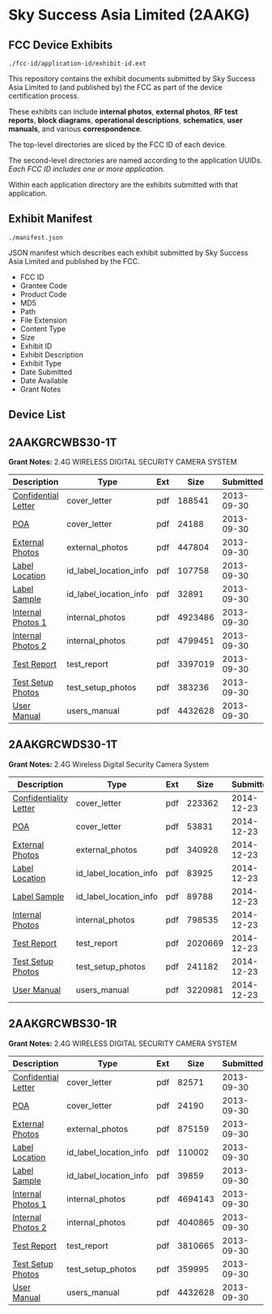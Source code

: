 # Sky Success Asia Limited (2AAKG)
## FCC Device Exhibits

```
./fcc-id/application-id/exhibit-id.ext
```

This repository contains the exhibit documents submitted by Sky Success Asia Limited to (and published by) the FCC as part of the device certification process.

These exhibits can include **internal photos**, **external photos**, **RF test reports**, **block diagrams**, **operational descriptions**, **schematics**, **user manuals**, and various **correspondence**.

The top-level directories are sliced by the FCC ID of each device.

The second-level directories are named according to the application UUIDs. *Each FCC ID includes one or more application.*

Within each application directory are the exhibits submitted with that application. 

## Exhibit Manifest

```
./manifest.json
```

JSON manifest which describes each exhibit submitted by Sky Success Asia Limited and published by the FCC.

- FCC ID
- Grantee Code
- Product Code
- MD5
- Path
- File Extension
- Content Type
- Size
- Exhibit ID
- Exhibit Description
- Exhibit Type
- Date Submitted
- Date Available
- Grant Notes

## Device List
## 2AAKGRCWBS30-1T
**Grant Notes:** 2.4G WIRELESS DIGITAL SECURITY CAMERA SYSTEM

| Description | Type | Ext | Size | Submitted | Available |
| ----------- | ---- | --- | ---- | --------- | --------- |
| [Confidential Letter](2AAKGRCWBS30-1T/e24a62cc8de43bccd3103445e19e4ab7/2087579.pdf) | cover_letter | pdf | 188541 | 2013-09-30 | 2013-09-30 |
| [POA](2AAKGRCWBS30-1T/e24a62cc8de43bccd3103445e19e4ab7/2087582.pdf) | cover_letter | pdf | 24188 | 2013-09-30 | 2013-09-30 |
| [External Photos](2AAKGRCWBS30-1T/e24a62cc8de43bccd3103445e19e4ab7/2087581.pdf) | external_photos | pdf | 447804 | 2013-09-30 | 2013-09-30 |
| [Label Location](2AAKGRCWBS30-1T/e24a62cc8de43bccd3103445e19e4ab7/2087585.pdf) | id_label_location_info | pdf | 107758 | 2013-09-30 | 2013-09-30 |
| [Label Sample](2AAKGRCWBS30-1T/e24a62cc8de43bccd3103445e19e4ab7/2087586.pdf) | id_label_location_info | pdf | 32891 | 2013-09-30 | 2013-09-30 |
| [Internal Photos 1](2AAKGRCWBS30-1T/e24a62cc8de43bccd3103445e19e4ab7/2087583.pdf) | internal_photos | pdf | 4923486 | 2013-09-30 | 2013-09-30 |
| [Internal Photos 2](2AAKGRCWBS30-1T/e24a62cc8de43bccd3103445e19e4ab7/2087584.pdf) | internal_photos | pdf | 4799451 | 2013-09-30 | 2013-09-30 |
| [Test Report](2AAKGRCWBS30-1T/e24a62cc8de43bccd3103445e19e4ab7/2087578.pdf) | test_report | pdf | 3397019 | 2013-09-30 | 2013-09-30 |
| [Test Setup Photos](2AAKGRCWBS30-1T/e24a62cc8de43bccd3103445e19e4ab7/2087580.pdf) | test_setup_photos | pdf | 383236 | 2013-09-30 | 2013-09-30 |
| [User Manual](2AAKGRCWBS30-1T/e24a62cc8de43bccd3103445e19e4ab7/2087491.pdf) | users_manual | pdf | 4432628 | 2013-09-30 | 2013-09-30 |
## 2AAKGRCWDS30-1T
**Grant Notes:** 2.4G Wireless Digital Security Camera System

| Description | Type | Ext | Size | Submitted | Available |
| ----------- | ---- | --- | ---- | --------- | --------- |
| [Confidentiality Letter](2AAKGRCWDS30-1T/4157b67d5652d278e49036410c8fb88a/2483186.pdf) | cover_letter | pdf | 223362 | 2014-12-23 | 2014-12-23 |
| [POA](2AAKGRCWDS30-1T/4157b67d5652d278e49036410c8fb88a/2483187.pdf) | cover_letter | pdf | 53831 | 2014-12-23 | 2014-12-23 |
| [External Photos](2AAKGRCWDS30-1T/4157b67d5652d278e49036410c8fb88a/2483185.pdf) | external_photos | pdf | 340928 | 2014-12-23 | 2014-12-23 |
| [Label Location](2AAKGRCWDS30-1T/4157b67d5652d278e49036410c8fb88a/2483189.pdf) | id_label_location_info | pdf | 83925 | 2014-12-23 | 2014-12-23 |
| [Label Sample](2AAKGRCWDS30-1T/4157b67d5652d278e49036410c8fb88a/2483190.pdf) | id_label_location_info | pdf | 89788 | 2014-12-23 | 2014-12-23 |
| [Internal Photos](2AAKGRCWDS30-1T/4157b67d5652d278e49036410c8fb88a/2483188.pdf) | internal_photos | pdf | 798535 | 2014-12-23 | 2014-12-23 |
| [Test Report](2AAKGRCWDS30-1T/4157b67d5652d278e49036410c8fb88a/2483193.pdf) | test_report | pdf | 2020669 | 2014-12-23 | 2014-12-23 |
| [Test Setup Photos](2AAKGRCWDS30-1T/4157b67d5652d278e49036410c8fb88a/2483191.pdf) | test_setup_photos | pdf | 241182 | 2014-12-23 | 2014-12-23 |
| [User Manual](2AAKGRCWDS30-1T/4157b67d5652d278e49036410c8fb88a/2483192.pdf) | users_manual | pdf | 3220981 | 2014-12-23 | 2014-12-23 |
## 2AAKGRCWBS30-1R
**Grant Notes:** 2.4G WIRELESS DIGITAL SECURITY CAMERA SYSTEM

| Description | Type | Ext | Size | Submitted | Available |
| ----------- | ---- | --- | ---- | --------- | --------- |
| [Confidential Letter](2AAKGRCWBS30-1R/d34654051e32c2bdf6ea0c51c98bb2e9/2087485.pdf) | cover_letter | pdf | 82571 | 2013-09-30 | 2013-09-30 |
| [POA](2AAKGRCWBS30-1R/d34654051e32c2bdf6ea0c51c98bb2e9/2087486.pdf) | cover_letter | pdf | 24190 | 2013-09-30 | 2013-09-30 |
| [External Photos](2AAKGRCWBS30-1R/d34654051e32c2bdf6ea0c51c98bb2e9/2087483.pdf) | external_photos | pdf | 875159 | 2013-09-30 | 2013-09-30 |
| [Label Location](2AAKGRCWBS30-1R/d34654051e32c2bdf6ea0c51c98bb2e9/2087489.pdf) | id_label_location_info | pdf | 110002 | 2013-09-30 | 2013-09-30 |
| [Label Sample](2AAKGRCWBS30-1R/d34654051e32c2bdf6ea0c51c98bb2e9/2087490.pdf) | id_label_location_info | pdf | 39859 | 2013-09-30 | 2013-09-30 |
| [Internal Photos 1](2AAKGRCWBS30-1R/d34654051e32c2bdf6ea0c51c98bb2e9/2087487.pdf) | internal_photos | pdf | 4694143 | 2013-09-30 | 2013-09-30 |
| [Internal Photos 2](2AAKGRCWBS30-1R/d34654051e32c2bdf6ea0c51c98bb2e9/2087488.pdf) | internal_photos | pdf | 4040865 | 2013-09-30 | 2013-09-30 |
| [Test Report](2AAKGRCWBS30-1R/d34654051e32c2bdf6ea0c51c98bb2e9/2087482.pdf) | test_report | pdf | 3810665 | 2013-09-30 | 2013-09-30 |
| [Test Setup Photos](2AAKGRCWBS30-1R/d34654051e32c2bdf6ea0c51c98bb2e9/2087484.pdf) | test_setup_photos | pdf | 359995 | 2013-09-30 | 2013-09-30 |
| [User Manual](2AAKGRCWBS30-1R/d34654051e32c2bdf6ea0c51c98bb2e9/2087491.pdf) | users_manual | pdf | 4432628 | 2013-09-30 | 2013-09-30 |
